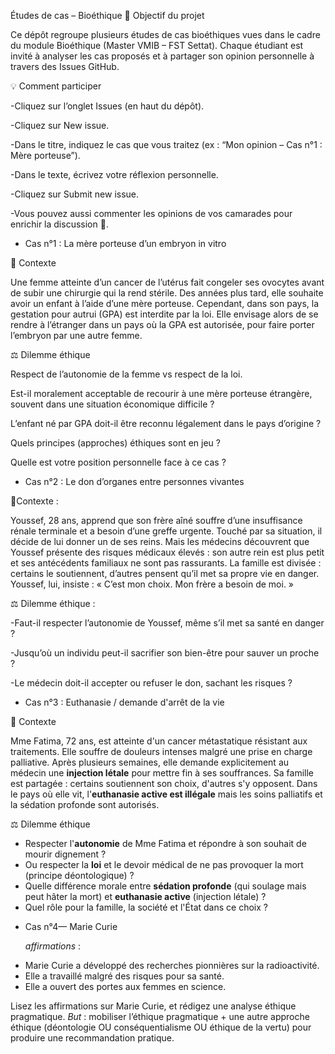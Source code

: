 Études de cas – Bioéthique
🎯 Objectif du projet

Ce dépôt regroupe plusieurs études de cas bioéthiques vues dans le cadre du module Bioéthique (Master VMIB – FST Settat).
Chaque étudiant est invité à analyser les cas proposés et à partager son opinion personnelle à travers des Issues GitHub.

💡 Comment participer

-Cliquez sur l’onglet Issues (en haut du dépôt).

-Cliquez sur New issue.

-Dans le titre, indiquez le cas que vous traitez (ex : “Mon opinion – Cas n°1 : Mère porteuse”).

-Dans le texte, écrivez votre réflexion personnelle.

-Cliquez sur Submit new issue.

-Vous pouvez aussi commenter les opinions de vos camarades pour enrichir la discussion 💬.

* Cas n°1 : La mère porteuse d’un embryon in vitro
  
🧬 Contexte

Une femme atteinte d’un cancer de l’utérus fait congeler ses ovocytes avant de subir une chirurgie qui la rend stérile.
Des années plus tard, elle souhaite avoir un enfant à l’aide d’une mère porteuse.
Cependant, dans son pays, la gestation pour autrui (GPA) est interdite par la loi.
Elle envisage alors de se rendre à l’étranger dans un pays où la GPA est autorisée, pour faire porter l’embryon par une autre femme.

⚖️ Dilemme éthique

Respect de l’autonomie de la femme vs respect de la loi.

Est-il moralement acceptable de recourir à une mère porteuse étrangère, souvent dans une situation économique difficile ?

L’enfant né par GPA doit-il être reconnu légalement dans le pays d’origine ?

Quels principes (approches) éthiques sont en jeu ?

Quelle est votre position personnelle face à ce cas ?

* Cas n°2 : Le don d’organes entre personnes vivantes 
  
🧬Contexte :

Youssef, 28 ans, apprend que son frère aîné souffre d’une insuffisance rénale terminale et a besoin d’une greffe urgente.
Touché par sa situation, il décide de lui donner un de ses reins.
Mais les médecins découvrent que Youssef présente des risques médicaux élevés : son autre rein est plus petit et ses antécédents familiaux ne sont pas rassurants.
La famille est divisée : certains le soutiennent, d’autres pensent qu’il met sa propre vie en danger.
Youssef, lui, insiste : « C’est mon choix. Mon frère a besoin de moi. »

⚖️ Dilemme éthique :

 -Faut-il respecter l’autonomie de Youssef, même s’il met sa santé en danger ?

 -Jusqu’où un individu peut-il sacrifier son bien-être pour sauver un proche ?

 -Le médecin doit-il accepter ou refuser le don, sachant les risques ?

* Cas n°3 : Euthanasie / demande d'arrêt de la vie

🧬 Contexte

Mme Fatima, 72 ans, est atteinte d'un cancer métastatique résistant aux traitements. Elle souffre de douleurs intenses malgré une prise en charge palliative. Après plusieurs semaines, elle demande explicitement au médecin une **injection létale** pour mettre fin à ses souffrances. Sa famille est partagée : certains soutiennent son choix, d'autres s'y opposent. Dans le pays où elle vit, l'**euthanasie active est illégale** mais les soins palliatifs et la sédation profonde sont autorisés.

⚖️ Dilemme éthique

- Respecter l'**autonomie** de Mme Fatima et répondre à son souhait de mourir dignement ?  
- Ou respecter la **loi** et le devoir médical de ne pas provoquer la mort (principe déontologique) ?  
- Quelle différence morale entre **sédation profonde** (qui soulage mais peut hâter la mort) et **euthanasie active** (injection létale) ?  
- Quel rôle pour la famille, la société et l'État dans ce choix ?
  
* Cas n°4— Marie Curie
  
  *affirmations* :
- Marie Curie a développé des recherches pionnières sur la radioactivité.  
- Elle a travaillé malgré des risques pour sa santé.  
- Elle a ouvert des portes aux femmes en science.
  
Lisez les affirmations sur Marie Curie, et rédigez une analyse éthique pragmatique.
 *But* : mobiliser l’éthique pragmatique + une autre approche éthique (déontologie OU conséquentialisme OU éthique de la vertu) pour produire une recommandation pratique.

